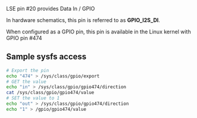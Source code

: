 LSE pin #20 provides Data In / GPIO

In hardware schematics, this pin is referred to as **GPIO_I2S_DI**.

When configured as a GPIO pin, this pin is available in the Linux 
kernel with GPIO pin #474

## Sample sysfs access
```bash
# Export the pin
echo "474" > /sys/class/gpio/export
# GET the value
echo "in" > /sys/class/gpio/gpio474/direction
cat /sys/class/gpio/gpio474/value
# SET the value to 1
echo "out" > /sys/class/gpio/gpio474/direction
echo "1" > /gpio/gpio474/value
```
